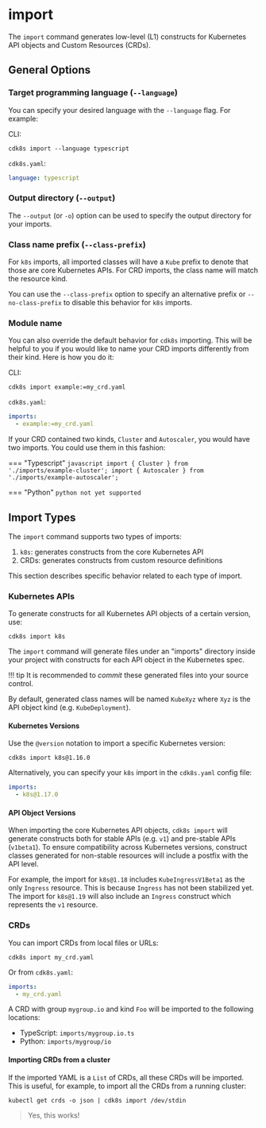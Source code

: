 # import

The `import` command generates low-level (L1) constructs for Kubernetes API
objects and Custom Resources (CRDs).

## General Options

### Target programming language (`--language`)

You can specify your desired language with the `--language` flag. For example:

CLI:

```shell
cdk8s import --language typescript
```

`cdk8s.yaml`:

```yaml
language: typescript
```

### Output directory (`--output`)

The `--output` (or `-o`) option can be used to specify the output directory for
your imports.

### Class name prefix (`--class-prefix`)

For `k8s` imports, all imported classes will have a `Kube` prefix to denote that
those are core Kubernetes APIs. For CRD imports, the class name will match the
resource kind.

You can use the `--class-prefix` option to specify an alternative prefix or
`--no-class-prefix` to disable this behavior for `k8s` imports.

### Module name

You can also override the default behavior for `cdk8s` importing. This will be
helpful to you if you would like to name your CRD imports differently from their
kind. Here is how you do it:

CLI:

```shell
cdk8s import example:=my_crd.yaml
```

`cdk8s.yaml`:

```yaml
imports:
  - example:=my_crd.yaml
```

If your CRD contained two kinds, `Cluster` and `Autoscaler`, you would have two
imports. You could use them in this fashion:

=== "Typescript"
    ```javascript
    import { Cluster } from './imports/example-cluster';
    import { Autoscaler } from './imports/example-autoscaler';
    ```

=== "Python"
    ```python
    not yet supported
    ```

## Import Types

The `import` command supports two types of imports:

1. `k8s`: generates constructs from the core Kubernetes API
2. CRDs: generates constructs from custom resource definitions

This section describes specific behavior related to each type of import.

### Kubernetes APIs

To generate constructs for all Kubernetes API objects of a certain version, use:

```shell
cdk8s import k8s
```

The `import` command will generate files under an "imports" directory inside
your project with constructs for each API object in the Kubernetes spec.

!!! tip
    It is recommended to _commit_ these generated files into your source
    control.

By default, generated class names will be named `KubeXyz` where `Xyz` is the API
object kind (e.g. `KubeDeployment`).

#### Kubernetes Versions

Use the `@version` notation to import a specific Kubernetes version:

```shell
cdk8s import k8s@1.16.0
```

Alternatively, you can specify your `k8s` import in the `cdk8s.yaml` config file:

```yaml
imports:
  - k8s@1.17.0
```

#### API Object Versions

When importing the core Kubernetes API objects, `cdk8s import` will generate constructs
both for stable APIs (e.g. `v1`) and pre-stable APIs (`v1beta1`). To ensure compatibility
across Kubernetes versions, construct classes generated for non-stable resources will
include a postfix with the API level.

For example, the import for `k8s@1.18` includes `KubeIngressV1Beta1` as the only `Ingress`
resource. This is because `Ingress` has not been stabilized yet. The import for `k8s@1.19`
will also include an `Ingress` construct which represents the `v1` resource.

### CRDs

You can import CRDs from local files or URLs:

```shell
cdk8s import my_crd.yaml
```

Or from `cdk8s.yaml`:

```yaml
imports:
  - my_crd.yaml
```

A CRD with group `mygroup.io` and kind `Foo` will be imported to the following
locations:

- TypeScript: `imports/mygroup.io.ts`
- Python: `imports/mygroup/io`

#### Importing CRDs from a cluster

If the imported YAML is a `List` of CRDs, all these CRDs will be imported. This
is useful, for example, to import all the CRDs from a running cluster:

```shell
kubectl get crds -o json | cdk8s import /dev/stdin
```

> Yes, this works!

